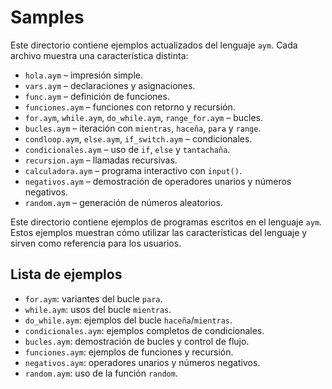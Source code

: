 # Samples

Este directorio contiene ejemplos actualizados del lenguaje `aym`. Cada archivo muestra una característica distinta:

- `hola.aym` – impresión simple.
- `vars.aym` – declaraciones y asignaciones.
- `func.aym` – definición de funciones.
- `funciones.aym` – funciones con retorno y recursión.
- `for.aym`, `while.aym`, `do_while.aym`, `range_for.aym` – bucles.
- `bucles.aym` – iteración con `mientras`, `haceña`, `para` y `range`.
- `condloop.aym`, `else.aym`, `if_switch.aym` – condicionales.
- `condicionales.aym` – uso de `if`, `else` y `tantachaña`.
- `recursion.aym` – llamadas recursivas.
- `calculadora.aym` – programa interactivo con `input()`.
- `negativos.aym` – demostración de operadores unarios y números negativos.
- `random.aym` – generación de números aleatorios.


Este directorio contiene ejemplos de programas escritos en el lenguaje `aym`. Estos ejemplos muestran cómo utilizar las características del lenguaje y sirven como referencia para los usuarios.

## Lista de ejemplos

- `for.aym`: variantes del bucle `para`.
- `while.aym`: usos del bucle `mientras`.
- `do_while.aym`: ejemplos del bucle `haceña`/`mientras`.
- `condicionales.aym`: ejemplos completos de condicionales.
- `bucles.aym`: demostración de bucles y control de flujo.
- `funciones.aym`: ejemplos de funciones y recursión.
- `negativos.aym`: operadores unarios y números negativos.
- `random.aym`: uso de la función `random`.

